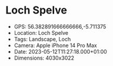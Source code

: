 # Loch Spelve

- GPS: 56.382891666666666,-5.711375
- Location: Loch Spelve
- Tags: Landscape, Loch
- Camera: Apple iPhone 14 Pro Max
- Date: 2023-05-12T11:27:18.000+01:00
- Dimensions: 4030x3022
